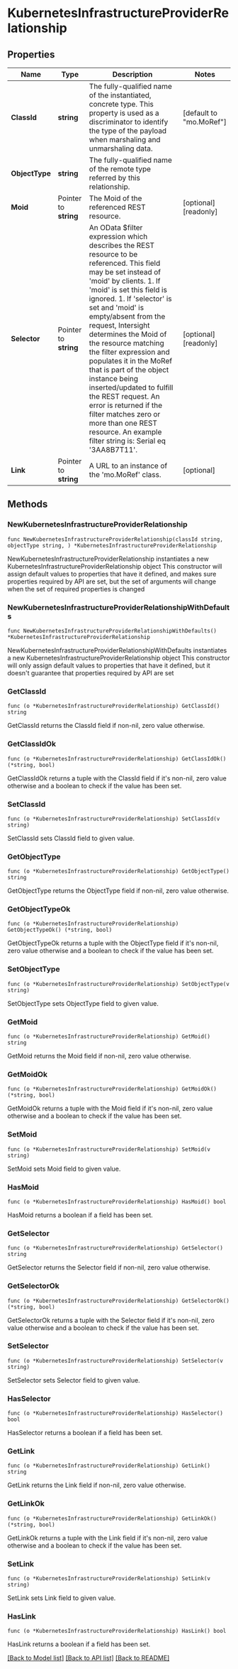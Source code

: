 # KubernetesInfrastructureProviderRelationship

## Properties

Name | Type | Description | Notes
------------ | ------------- | ------------- | -------------
**ClassId** | **string** | The fully-qualified name of the instantiated, concrete type. This property is used as a discriminator to identify the type of the payload when marshaling and unmarshaling data. | [default to "mo.MoRef"]
**ObjectType** | **string** | The fully-qualified name of the remote type referred by this relationship. | 
**Moid** | Pointer to **string** | The Moid of the referenced REST resource. | [optional] [readonly] 
**Selector** | Pointer to **string** | An OData $filter expression which describes the REST resource to be referenced. This field may be set instead of &#39;moid&#39; by clients. 1. If &#39;moid&#39; is set this field is ignored. 1. If &#39;selector&#39; is set and &#39;moid&#39; is empty/absent from the request, Intersight determines the Moid of the resource matching the filter expression and populates it in the MoRef that is part of the object instance being inserted/updated to fulfill the REST request. An error is returned if the filter matches zero or more than one REST resource. An example filter string is: Serial eq &#39;3AA8B7T11&#39;. | [optional] [readonly] 
**Link** | Pointer to **string** | A URL to an instance of the &#39;mo.MoRef&#39; class. | [optional] 

## Methods

### NewKubernetesInfrastructureProviderRelationship

`func NewKubernetesInfrastructureProviderRelationship(classId string, objectType string, ) *KubernetesInfrastructureProviderRelationship`

NewKubernetesInfrastructureProviderRelationship instantiates a new KubernetesInfrastructureProviderRelationship object
This constructor will assign default values to properties that have it defined,
and makes sure properties required by API are set, but the set of arguments
will change when the set of required properties is changed

### NewKubernetesInfrastructureProviderRelationshipWithDefaults

`func NewKubernetesInfrastructureProviderRelationshipWithDefaults() *KubernetesInfrastructureProviderRelationship`

NewKubernetesInfrastructureProviderRelationshipWithDefaults instantiates a new KubernetesInfrastructureProviderRelationship object
This constructor will only assign default values to properties that have it defined,
but it doesn't guarantee that properties required by API are set

### GetClassId

`func (o *KubernetesInfrastructureProviderRelationship) GetClassId() string`

GetClassId returns the ClassId field if non-nil, zero value otherwise.

### GetClassIdOk

`func (o *KubernetesInfrastructureProviderRelationship) GetClassIdOk() (*string, bool)`

GetClassIdOk returns a tuple with the ClassId field if it's non-nil, zero value otherwise
and a boolean to check if the value has been set.

### SetClassId

`func (o *KubernetesInfrastructureProviderRelationship) SetClassId(v string)`

SetClassId sets ClassId field to given value.


### GetObjectType

`func (o *KubernetesInfrastructureProviderRelationship) GetObjectType() string`

GetObjectType returns the ObjectType field if non-nil, zero value otherwise.

### GetObjectTypeOk

`func (o *KubernetesInfrastructureProviderRelationship) GetObjectTypeOk() (*string, bool)`

GetObjectTypeOk returns a tuple with the ObjectType field if it's non-nil, zero value otherwise
and a boolean to check if the value has been set.

### SetObjectType

`func (o *KubernetesInfrastructureProviderRelationship) SetObjectType(v string)`

SetObjectType sets ObjectType field to given value.


### GetMoid

`func (o *KubernetesInfrastructureProviderRelationship) GetMoid() string`

GetMoid returns the Moid field if non-nil, zero value otherwise.

### GetMoidOk

`func (o *KubernetesInfrastructureProviderRelationship) GetMoidOk() (*string, bool)`

GetMoidOk returns a tuple with the Moid field if it's non-nil, zero value otherwise
and a boolean to check if the value has been set.

### SetMoid

`func (o *KubernetesInfrastructureProviderRelationship) SetMoid(v string)`

SetMoid sets Moid field to given value.

### HasMoid

`func (o *KubernetesInfrastructureProviderRelationship) HasMoid() bool`

HasMoid returns a boolean if a field has been set.

### GetSelector

`func (o *KubernetesInfrastructureProviderRelationship) GetSelector() string`

GetSelector returns the Selector field if non-nil, zero value otherwise.

### GetSelectorOk

`func (o *KubernetesInfrastructureProviderRelationship) GetSelectorOk() (*string, bool)`

GetSelectorOk returns a tuple with the Selector field if it's non-nil, zero value otherwise
and a boolean to check if the value has been set.

### SetSelector

`func (o *KubernetesInfrastructureProviderRelationship) SetSelector(v string)`

SetSelector sets Selector field to given value.

### HasSelector

`func (o *KubernetesInfrastructureProviderRelationship) HasSelector() bool`

HasSelector returns a boolean if a field has been set.

### GetLink

`func (o *KubernetesInfrastructureProviderRelationship) GetLink() string`

GetLink returns the Link field if non-nil, zero value otherwise.

### GetLinkOk

`func (o *KubernetesInfrastructureProviderRelationship) GetLinkOk() (*string, bool)`

GetLinkOk returns a tuple with the Link field if it's non-nil, zero value otherwise
and a boolean to check if the value has been set.

### SetLink

`func (o *KubernetesInfrastructureProviderRelationship) SetLink(v string)`

SetLink sets Link field to given value.

### HasLink

`func (o *KubernetesInfrastructureProviderRelationship) HasLink() bool`

HasLink returns a boolean if a field has been set.


[[Back to Model list]](../README.md#documentation-for-models) [[Back to API list]](../README.md#documentation-for-api-endpoints) [[Back to README]](../README.md)


